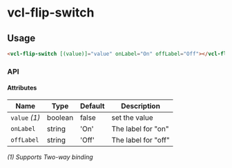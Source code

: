 # vcl-flip-switch

## Usage

```html
<vcl-flip-switch [(value)]="value" onLabel="On" offLabel="Off"></vcl-flip-switch>
```

### API

#### Attributes

Name          | Type    | Default | Description
------------- | ------- | ------- | -------------------------------
`value` _(1)_ | boolean | false   | set the value
`onLabel`     | string  | 'On'    | The label for "on"
`offLabel`    | string  | 'Off'   | The label for "off"

_(1) Supports Two-way binding_

